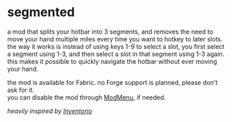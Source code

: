 # segmented

a mod that splits your hotbar into 3 segments, and removes the need to move your hand multiple miles every time you want to hotkey to later slots. <br>
the way it works is instead of using keys 1-9 to select a slot, you first select a segment using 1-3, and then select a slot in that segment using 1-3 again. <br>
this makes it possible to quickly navigate the hotbar without ever moving your hand.

the mod is available for Fabric. no Forge support is planned, please don't ask for it. <br>
you can disable the mod through [ModMenu](https://github.com/TerraformersMC/ModMenu), if needed.

*heavily inspired by [Inventorio](https://github.com/Lizard-Of-Oz/Inventorio)*
